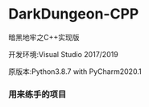 # DarkDungeon-CPP

暗黑地牢之C++实现版

开发环境:Visual Studio 2017/2019

原版本:Python3.8.7 with PyCharm2020.1

### 用来练手的项目

